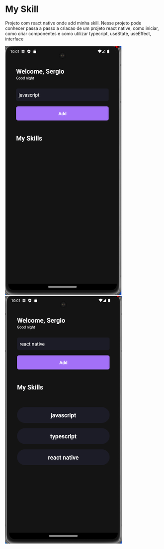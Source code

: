 # My Skill 


Projeto com react native onde add minha skill.
Nesse projeto pode conhecer passa a passo a criacao de um projeto react native,
como iniciar, como criar componentes e como utilizar typecript, useState, useEffect, interface



![Alt text](image.png)
![Alt text](image-1.png)
